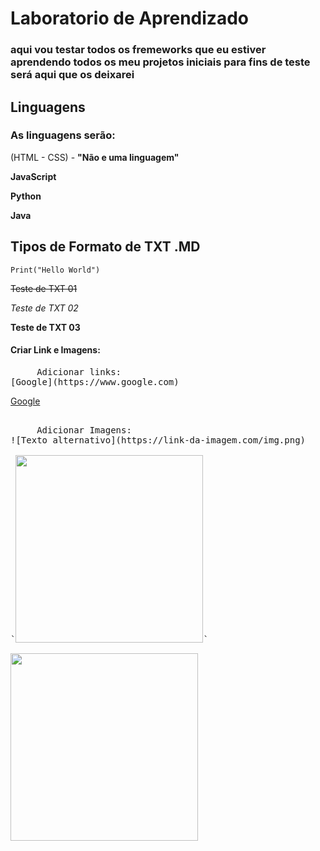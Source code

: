 # Laboratorio de Aprendizado
    
### aqui vou testar todos os fremeworks que eu estiver aprendendo todos os meu projetos iniciais para fins de teste será aqui que os deixarei
     

## Linguagens
    
   ### As linguagens serão:
    
(HTML - CSS) - **"Não e uma linguagem"**

**JavaScript**

**Python**

**Java**

## Tipos de Formato de TXT .MD 

```Print("Hello World")```

~~Teste de TXT 01~~

*Teste de TXT 02*

**Teste de TXT 03**

#### Criar Link e Imagens:
<pre>
     Adicionar links: 
[Google](https://www.google.com)
</pre>

[Google](https://www.google.com)

<pre>     
     Adicionar Imagens:   
![Texto alternativo](https://link-da-imagem.com/img.png)

`<img src="/IMG/02.jpg" all="Imagem01" width="300" />`
</pre>

<img src="/IMG/02.jpg" all="Imagem01" width="300" />
